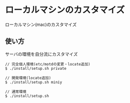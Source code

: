 # ローカルマシンのカスタマイズ
ローカルマシン(mac)のカスタマイズ
## 使い方

サーバの環境を自分流にカスタマイズ
```
// 完全個人環境(etc/motdの変更・locate追加)
$ ./install/setup.sh private

// 開発環境(locate追加)
$ ./install/setup.sh miniy

// 通常環境
$ ./install/setup.sh
```

